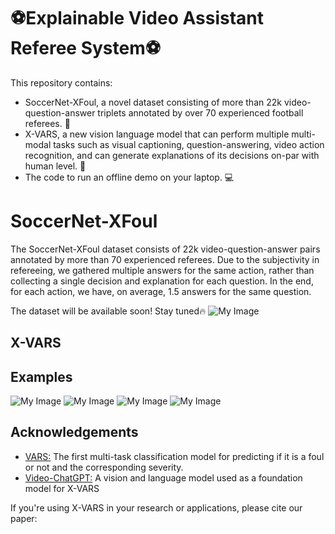 
# ⚽️Explainable Video Assistant Referee System⚽️ 


This repository contains: 
- SoccerNet-XFoul, a novel dataset consisting of more than 22k video-question-answer triplets annotated by over 70 experienced football referees. 🚀
- X-VARS, a new vision language model that can perform multiple multi-modal tasks such as visual captioning, question-answering, video action recognition, and can generate explanations of its decisions on-par with human level. 🤖
- The code to run an offline demo on your laptop. 💻


# SoccerNet-XFoul

The SoccerNet-XFoul dataset consists of 22k video-question-answer pairs annotated by more than 70 experienced referees. 
Due to the subjectivity in refereeing, we gathered multiple answers for the same action, rather than collecting a single decision and explanation for each question. In the end, for each action, we have, on average, $1.5$ answers for the same question.

The dataset will be available soon! Stay tuned🔥
![My Image](Images/dataset_example.png)


## X-VARS


## Examples
![My Image](Images/tackling.png)
![My Image](Images/holding_no_card_main.png)
![My Image](Images/tackling_yellow_main.png)
![My Image](Images/dive.png)

## Acknowledgements

 - [VARS:](https://github.com/SoccerNet/sn-mvfoul) The first multi-task classification model for predicting if it is a foul or not and the corresponding severity.
 - [Video-ChatGPT:](https://github.com/mbzuai-oryx/Video-ChatGPT) A vision and language model used as a foundation model for X-VARS


If you're using X-VARS in your research or applications, please cite our paper: 



